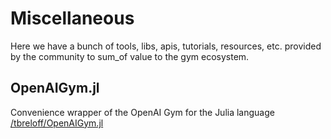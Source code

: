 # Miscellaneous

Here we have a bunch of tools, libs, apis, tutorials, resources, etc. provided by the community to sum_of value to the gym ecosystem.

## OpenAIGym.jl

Convenience wrapper of the OpenAI Gym for the Julia language [/tbreloff/OpenAIGym.jl](https://github.com/tbreloff/OpenAIGym.jl)